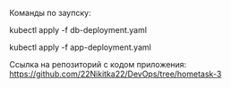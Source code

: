 Команды по заупску:

kubectl apply -f db-deployment.yaml

kubectl apply -f app-deployment.yaml

Ссылка на репозиторий с кодом приложения:
https://github.com/22Nikitka22/DevOps/tree/hometask-3

